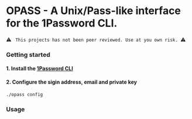 
# OPASS - A Unix/Pass-like interface for the 1Password CLI.


:warning:  `  This projects has not been peer reviewed. Use at you own risk.  `:warning: 



### Getting started
#### 1. Install the [1Password CLI](https://app-updates.agilebits.com/product_history/CLI)

#### 2. Configure the sigin address, email and private key
```
./opass config
```

### Usage
```

```
